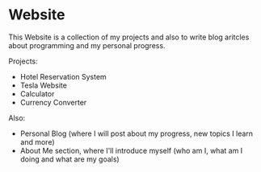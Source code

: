 # Website

This Website is a collection of my projects and also to write blog aritcles about programming and my personal progress.

Projects:

- Hotel Reservation System
- Tesla Website
- Calculator
- Currency Converter

Also:

- Personal Blog (where I will post about my progress, new topics I learn and more)
- About Me section, where I'll introduce myself (who am I, what am I doing and what are my goals)

